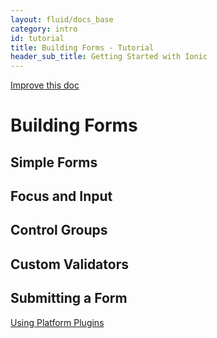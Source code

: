 ```yaml
---
layout: fluid/docs_base
category: intro
id: tutorial
title: Building Forms - Tutorial
header_sub_title: Getting Started with Ionic
---
```


<a class="improve-v2-docs" href='https://github.com/ionic-team/ionic-site/edit/ionic2/docs/guide/adding-pages/index.md'>
Improve this doc
</a>

# Building Forms

## Simple Forms

## Focus and Input

## Control Groups

## Custom Validators

## Submitting a Form

<a href="../using-platform-plugins/" class="btn btn-primary" role="button">Using Platform Plugins</a>
